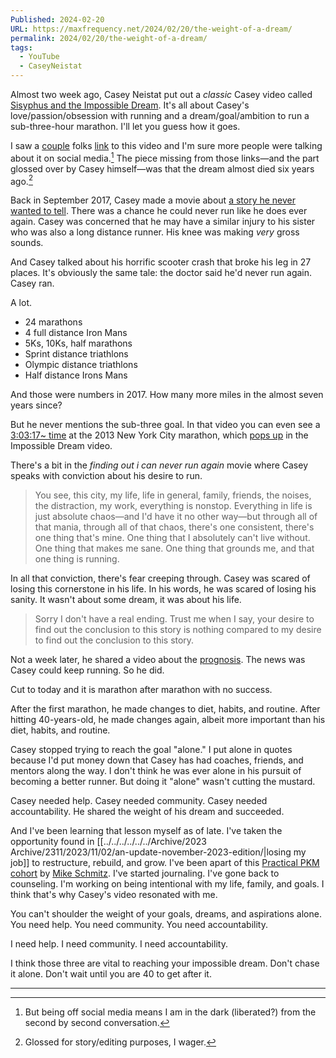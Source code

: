 ```yaml
---
Published: 2024-02-20
URL: https://maxfrequency.net/2024/02/20/the-weight-of-a-dream/
permalink: 2024/02/20/the-weight-of-a-dream/
tags:
  - YouTube
  - CaseyNeistat
---
```

Almost two week ago, Casey Neistat put out a *classic* Casey video called [Sisyphus and the Impossible Dream](https://youtube.com/watch?v=9IiTdSnmS7E). It's all about Casey's love/passion/obsession with running and a dream/goal/ambition to run a sub-three-hour marathon. I'll let you guess how it goes.

I saw a [couple](https://waxy.org/2024/02/sisyphus-and-the-impossible-dream/) folks [link](https://kottke.org/24/02/chasing-impossible-dreams) to this video and I'm sure more people were talking about it on social media.[^1] The piece missing from those links—and the part glossed over by Casey himself—was that the dream almost died six years ago.[^2]

Back in September 2017, Casey made a movie about [a story he never wanted to tell](https://youtube.com/watch?v=8-M7WA1qX1g). There was a chance he could never run like he does ever again. Casey was concerned that he may have a similar injury to his sister who was also a long distance runner. His knee was making *very* gross sounds.

And Casey talked about his horrific scooter crash that broke his leg in 27 places. It's obviously the same tale: the doctor said he'd never run again. Casey ran.

A lot.

- 24 marathons
- 4 full distance Iron Mans
- 5Ks, 10Ks, half marathons
- Sprint distance triathlons
- Olympic distance triathlons
- Half distance Irons Mans

And those were numbers in 2017. How many more miles in the almost seven years since? 

But he never mentions the sub-three goal. In that video you can even see a [3:03:17~ time](https://youtube.com/watch?v=8-M7WA1qX1g&t=272) at the 2013 New York City marathon, which [pops up](https://youtube.com/watch?v=9IiTdSnmS7E&t=283) in the Impossible Dream video.

There's a bit in the *finding out i can never run again* movie where Casey speaks with conviction about his desire to run. 

> You see, this city, my life, life in general, family, friends, the noises, the distraction, my work, everything is nonstop. Everything in life is just absolute chaos—and I'd have it no other way—but through all of that mania, through all of that chaos, there's one consistent, there's one thing that's mine. One thing that I absolutely can't live without. One thing that makes me sane. One thing that grounds me, and that one thing is running. 

In all that conviction, there's fear creeping through. Casey was scared of losing this cornerstone in his life. In his words, he was scared of losing his sanity. It wasn't about some dream, it was about his life.

> Sorry I don't have a real ending. Trust me when I say, your desire to find out the conclusion to this story is nothing compared to my desire to find out the conclusion to this story.

Not a week later, he shared a video about the [prognosis](https://youtube.com/watch?v=vE-mcsfxLhg). The news was Casey could keep running. So he did.

Cut to today and it is marathon after marathon with no success. 

After the first marathon, he made changes to diet, habits, and routine. After hitting 40-years-old, he made changes again, albeit more important than his diet, habits, and routine.

Casey stopped trying to reach the goal "alone." I put alone in quotes because I'd put money down that Casey has had coaches, friends, and mentors along the way. I don't think he was ever alone in his pursuit of becoming a better runner. But doing it "alone" wasn't cutting the mustard. 

Casey needed help. Casey needed community. Casey needed accountability. He shared the weight of his dream and succeeded. 

And I've been learning that lesson myself as of late. I've taken the opportunity found in [[../../../../../../Archive/2023 Archive/2311/2023/11/02/an-update-november-2023-edition/|losing my job]] to restructure, rebuild, and grow. I've been apart of this [Practical PKM cohort](https://www.obsidianuniversity.com/cohort) by [Mike Schmitz](https://mikeschmitz.com/about/). I've started journaling. I've gone back to counseling. I'm working on being intentional with my life, family, and goals. I think that's why Casey's video resonated with me.

You can't shoulder the weight of your goals, dreams, and aspirations alone. You need help. You need community. You need accountability. 

I need help. I need community. I need accountability.

I think those three are vital to reaching your impossible dream. Don't chase it alone. Don't wait until you are 40 to get after it.

---
[^1]: But being off social media means I am in the dark (liberated?) from the second by second conversation.
[^2]: Glossed for story/editing purposes, I wager.